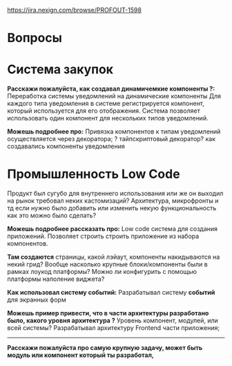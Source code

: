 https://jira.nexign.com/browse/PROFOUT-1598

# Вопросы

# Система закупок

**Расскажи пожалуйста, как создавал динамичемкие компоненты ?:**
Переработка системы уведомлений на динамические компоненты Для каждого типа уведомления в системе регистрируется компонент, который используется для его отображения.  Система позволяет использовать один компонент для нескольких типов уведомлений. 

**Можешь подробнее про:**
Привязка компонентов к типам уведомлений осуществляется через декоратора; ? тайпскриптовый декоратор? как создавались компоненты уведомления

# Промышленность Low Code
Продукт был сугубо для внутреннего использования или же он выходил на рынок требовал неких кастомизаций?
Архитектура, микрофронты и тд
если нужно было добавить или изменить некую функциональность как это можно было сделать?

**Можешь подробнее рассказать про:**
Low code система для создания приложений. Позволяет строить строить приложение из набора компонентов.

**Там создаются** страницы, какой лэйаут, компоненты накидываются на некий грид? Вообще насколько крупные блоки/компоненты были в рамках лоукод платформы? Можно ли конфигурить с помощью платформы  наполение виджета?

**Как использовал систему событий:**
Разрабатывал систему **событий** для экранных форм

**Можешь пример привести, что в части архитектуры разработано было, какого уровня архитектура ?**
Уровень компонент, модулей, или всей системы?
Разрабатывал архитектуру Frontend части приложения;

----------
**Расскажи пожалуйста про самую крупную задачу, может быть модуль или компонент который ты разработал,**